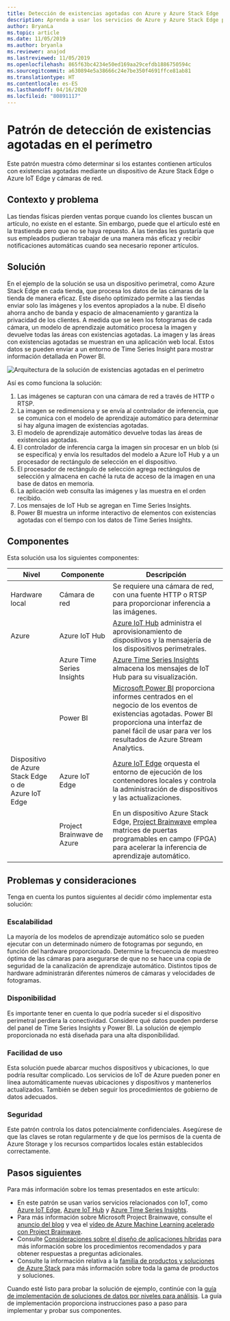 ```yaml
---
title: Detección de existencias agotadas con Azure y Azure Stack Edge
description: Aprenda a usar los servicios de Azure y Azure Stack Edge para implementar la detección de existencias agotadas.
author: BryanLa
ms.topic: article
ms.date: 11/05/2019
ms.author: bryanla
ms.reviewer: anajod
ms.lastreviewed: 11/05/2019
ms.openlocfilehash: 865f63bc4234e50ed169aa29cefdb1886750594c
ms.sourcegitcommit: a630894e5a38666c24e7be350f4691ffce81ab81
ms.translationtype: HT
ms.contentlocale: es-ES
ms.lasthandoff: 04/16/2020
ms.locfileid: "80891117"
---
```

# <a name="out-of-stock-detection-at-the-edge-pattern"></a>Patrón de detección de existencias agotadas en el perímetro

Este patrón muestra cómo determinar si los estantes contienen artículos con existencias agotadas mediante un dispositivo de Azure Stack Edge o Azure IoT Edge y cámaras de red.

## <a name="context-and-problem"></a>Contexto y problema

Las tiendas físicas pierden ventas porque cuando los clientes buscan un artículo, no existe en el estante. Sin embargo, puede que el artículo esté en la trastienda pero que no se haya repuesto. A las tiendas les gustaría que sus empleados pudieran trabajar de una manera más eficaz y recibir notificaciones automáticas cuando sea necesario reponer artículos.

## <a name="solution"></a>Solución

En el ejemplo de la solución se usa un dispositivo perimetral, como Azure Stack Edge en cada tienda, que procesa los datos de las cámaras de la tienda de manera eficaz. Este diseño optimizado permite a las tiendas enviar solo las imágenes y los eventos apropiados a la nube. El diseño ahorra ancho de banda y espacio de almacenamiento y garantiza la privacidad de los clientes. A medida que se leen los fotogramas de cada cámara, un modelo de aprendizaje automático procesa la imagen y devuelve todas las áreas con existencias agotadas. La imagen y las áreas con existencias agotadas se muestran en una aplicación web local. Estos datos se pueden enviar a un entorno de Time Series Insight para mostrar información detallada en Power BI.

![Arquitectura de la solución de existencias agotadas en el perímetro](media/pattern-out-of-stock-at-edge/solution-architecture.png)

Así es como funciona la solución:

1. Las imágenes se capturan con una cámara de red a través de HTTP o RTSP.
2. La imagen se redimensiona y se envía al controlador de inferencia, que se comunica con el modelo de aprendizaje automático para determinar si hay alguna imagen de existencias agotadas.
3. El modelo de aprendizaje automático devuelve todas las áreas de existencias agotadas.
4. El controlador de inferencia carga la imagen sin procesar en un blob (si se especifica) y envía los resultados del modelo a Azure IoT Hub y a un procesador de rectángulo de selección en el dispositivo.
5. El procesador de rectángulo de selección agrega rectángulos de selección y almacena en caché la ruta de acceso de la imagen en una base de datos en memoria.
6. La aplicación web consulta las imágenes y las muestra en el orden recibido.
7. Los mensajes de IoT Hub se agregan en Time Series Insights.
8. Power BI muestra un informe interactivo de elementos con existencias agotadas con el tiempo con los datos de Time Series Insights.


## <a name="components"></a>Componentes

Esta solución usa los siguientes componentes:

| Nivel | Componente | Descripción |
|----------|-----------|-------------|
| Hardware local | Cámara de red | Se requiere una cámara de red, con una fuente HTTP o RTSP para proporcionar inferencia a las imágenes. |
| Azure | Azure IoT Hub | [Azure IoT Hub](/azure/iot-hub/) administra el aprovisionamiento de dispositivos y la mensajería de los dispositivos perimetrales. |
|  | Azure Time Series Insights | [Azure Time Series Insights](/azure/time-series-insights/) almacena los mensajes de IoT Hub para su visualización. |
|  | Power BI | [Microsoft Power BI](https://powerbi.microsoft.com/) proporciona informes centrados en el negocio de los eventos de existencias agotadas. Power BI proporciona una interfaz de panel fácil de usar para ver los resultados de Azure Stream Analytics. |
| Dispositivo de Azure Stack Edge o de<br>Azure IoT Edge | Azure IoT Edge | [Azure IoT Edge](/azure/iot-edge/) orquesta el entorno de ejecución de los contenedores locales y controla la administración de dispositivos y las actualizaciones.|
| | Project Brainwave de Azure | En un dispositivo Azure Stack Edge, [Project Brainwave](https://blogs.microsoft.com/ai/build-2018-project-brainwave/) emplea matrices de puertas programables en campo (FPGA) para acelerar la inferencia de aprendizaje automático.|

## <a name="issues-and-considerations"></a>Problemas y consideraciones

Tenga en cuenta los puntos siguientes al decidir cómo implementar esta solución:

### <a name="scalability"></a>Escalabilidad

La mayoría de los modelos de aprendizaje automático solo se pueden ejecutar con un determinado número de fotogramas por segundo, en función del hardware proporcionado. Determine la frecuencia de muestreo óptima de las cámaras para asegurarse de que no se hace una copia de seguridad de la canalización de aprendizaje automático. Distintos tipos de hardware administrarán diferentes números de cámaras y velocidades de fotogramas.

### <a name="availability"></a>Disponibilidad

Es importante tener en cuenta lo que podría suceder si el dispositivo perimetral perdiera la conectividad. Considere qué datos pueden perderse del panel de Time Series Insights y Power BI. La solución de ejemplo proporcionada no está diseñada para una alta disponibilidad.

### <a name="manageability"></a>Facilidad de uso

Esta solución puede abarcar muchos dispositivos y ubicaciones, lo que podría resultar complicado. Los servicios de IoT de Azure pueden poner en línea automáticamente nuevas ubicaciones y dispositivos y mantenerlos actualizados. También se deben seguir los procedimientos de gobierno de datos adecuados.

### <a name="security"></a>Seguridad

Este patrón controla los datos potencialmente confidenciales. Asegúrese de que las claves se rotan regularmente y de que los permisos de la cuenta de Azure Storage y los recursos compartidos locales están establecidos correctamente.

## <a name="next-steps"></a>Pasos siguientes

Para más información sobre los temas presentados en este artículo:
- En este patrón se usan varios servicios relacionados con IoT, como [Azure IoT Edge](/azure/iot-edge/), [Azure IoT Hub](/azure/iot-hub/) y [Azure Time Series Insights](/azure/time-series-insights/).
- Para más información sobre Microsoft Project Brainwave, consulte el [anuncio del blog](https://blogs.microsoft.com/ai/build-2018-project-brainwave/) y vea el [vídeo de Azure Machine Learning acelerado con Project Brainwave](https://www.youtube.com/watch?v=DJfMobMjCX0).
- Consulte [Consideraciones sobre el diseño de aplicaciones híbridas](overview-app-design-considerations.md) para más información sobre los procedimientos recomendados y para obtener respuestas a preguntas adicionales.
- Consulte la información relativa a la [familia de productos y soluciones de Azure Stack](/azure-stack) para más información sobre toda la gama de productos y soluciones.

Cuando esté listo para probar la solución de ejemplo, continúe con la [guía de implementación de soluciones de datos por niveles para análisis](https://aka.ms/edgeinferencingdeploy). La guía de implementación proporciona instrucciones paso a paso para implementar y probar sus componentes.
